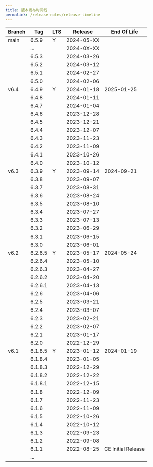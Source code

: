 ```yaml
---
title: 版本发布时间线
permalink: /release-notes/release-timeline
---
```


| Branch | Tag     | LTS   | Release    | End Of Life        |
| ------ | ------- | ----- | ---------- | ------------------ |
| main   | 6.5.9   | Y     | 2024-05-XX |                    |
|        | ...     |       | 2024-0X-XX |                    |
|        | 6.5.3   |       | 2024-03-26 |                    |
|        | 6.5.2   |       | 2024-03-12 |                    |
|        | 6.5.1   |       | 2024-02-27 |                    |
|        | 6.5.0   |       | 2024-02-06 |                    |
| v6.4   | 6.4.9   | Y     | 2024-01-18 | 2025-01-25         |
|        | 6.4.8   |       | 2024-01-11 |                    |
|        | 6.4.7   |       | 2024-01-04 |                    |
|        | 6.4.6   |       | 2023-12-28 |                    |
|        | 6.4.5   |       | 2023-12-21 |                    |
|        | 6.4.4   |       | 2023-12-07 |                    |
|        | 6.4.3   |       | 2023-11-23 |                    |
|        | 6.4.2   |       | 2023-11-09 |                    |
|        | 6.4.1   |       | 2023-10-26 |                    |
|        | 6.4.0   |       | 2023-10-12 |                    |
| v6.3   | 6.3.9   | Y     | 2023-09-14 | 2024-09-21         |
|        | 6.3.8   |       | 2023-09-07 |                    |
|        | 6.3.7   |       | 2023-08-31 |                    |
|        | 6.3.6   |       | 2023-08-24 |                    |
|        | 6.3.5   |       | 2023-08-10 |                    |
|        | 6.3.4   |       | 2023-07-27 |                    |
|        | 6.3.3   |       | 2023-07-13 |                    |
|        | 6.3.2   |       | 2023-06-29 |                    |
|        | 6.3.1   |       | 2023-06-15 |                    |
|        | 6.3.0   |       | 2023-06-01 |                    |
| v6.2   | 6.2.6.5 | Y     | 2023-05-17 | 2024-05-24         |
|        | 6.2.6.4 |       | 2023-05-10 |                    |
|        | 6.2.6.3 |       | 2023-04-27 |                    |
|        | 6.2.6.2 |       | 2023-04-20 |                    |
|        | 6.2.6.1 |       | 2023-04-13 |                    |
|        | 6.2.6   |       | 2023-04-06 |                    |
|        | 6.2.5   |       | 2023-03-21 |                    |
|        | 6.2.4   |       | 2023-03-07 |                    |
|        | 6.2.3   |       | 2023-02-21 |                    |
|        | 6.2.2   |       | 2023-02-07 |                    |
|        | 6.2.1   |       | 2023-01-17 |                    |
|        | 6.2.0   |       | 2022-12-29 |                    |
| v6.1   | 6.1.8.5 | ~~Y~~ | 2023-01-12 | 2024-01-19         |
|        | 6.1.8.4 |       | 2023-01-05 |                    |
|        | 6.1.8.3 |       | 2022-12-29 |                    |
|        | 6.1.8.2 |       | 2022-12-22 |                    |
|        | 6.1.8.1 |       | 2022-12-15 |                    |
|        | 6.1.8   |       | 2022-12-09 |                    |
|        | 6.1.7   |       | 2022-11-23 |                    |
|        | 6.1.6   |       | 2022-11-09 |                    |
|        | 6.1.5   |       | 2022-10-26 |                    |
|        | 6.1.4   |       | 2022-10-12 |                    |
|        | 6.1.3   |       | 2022-09-23 |                    |
|        | 6.1.2   |       | 2022-09-08 |                    |
|        | 6.1.1   |       | 2022-08-25 | CE Initial Release |
|        | ...     |       |            |                    |
